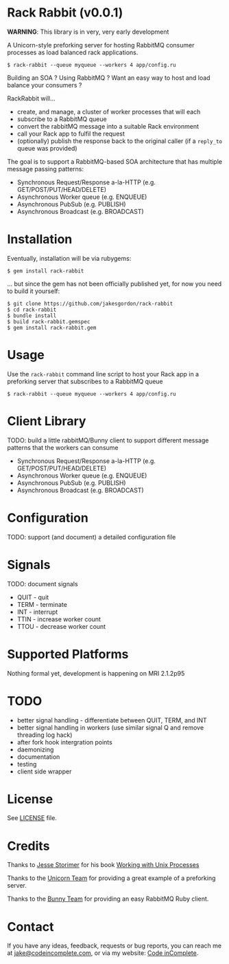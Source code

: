 Rack Rabbit (v0.0.1)
====================

**WARNING**: This library is in very, very early development

A Unicorn-style preforking server for hosting RabbitMQ consumer processes as load balanced rack applications.

    $ rack-rabbit --queue myqueue --workers 4 app/config.ru

Building an SOA ? Using RabbitMQ ? Want an easy way to host and load balance your consumers ?

RackRabbit will...

  * create, and manage, a cluster of worker processes that will each
  * subscribe to a RabbitMQ queue
  * convert the rabbitMQ message into a suitable Rack environment
  * call your Rack app to fulfil the request
  * (optionally) publish the response back to the original caller (if a `reply_to` queue was provided)

The goal is to support a RabbitMQ-based SOA architecture that has multiple message passing patterns:

  * Synchronous Request/Response a-la-HTTP (e.g. GET/POST/PUT/HEAD/DELETE)
  * Asynchronous Worker queue (e.g. ENQUEUE)
  * Asynchronous PubSub (e.g. PUBLISH)
  * Asynchronous Broadcast (e.g. BROADCAST)

Installation
============

Eventually, installation will be via rubygems:

    $ gem install rack-rabbit

... but since the gem has not been officially published yet, for now you need to build it yourself:

    $ git clone https://github.com/jakesgordon/rack-rabbit
    $ cd rack-rabbit
    $ bundle install
    $ build rack-rabbit.gemspec
    $ gem install rack-rabbit.gem

Usage
=====

Use the `rack-rabbit` command line script to host your Rack app in a preforking
server that subscribes to a RabbitMQ queue

    $ rack-rabbit --queue myqueue --workers 4 app/config.ru

Client Library
==============

TODO: build a little rabbitMQ/Bunny client to support different message patterns that the workers can consume

  * Synchronous Request/Response a-la-HTTP (e.g. GET/POST/PUT/HEAD/DELETE)
  * Asynchronous Worker queue (e.g. ENQUEUE)
  * Asynchronous PubSub (e.g. PUBLISH)
  * Asynchronous Broadcast (e.g. BROADCAST)

Configuration
=============

TODO: support (and document) a detailed configuration file

Signals
=======

TODO: document signals

  * QUIT - quit
  * TERM - terminate
  * INT  - interrupt
  * TTIN - increase worker count
  * TTOU - decrease worker count

Supported Platforms
===================

Nothing formal yet, development is happening on MRI 2.1.2p95

TODO
====

 * better signal handling - differentiate between QUIT, TERM, and INT
 * better signal handling in workers (use similar signal Q and remove threading log hack)
 * after fork hook intergration points
 * daemonizing
 * documentation
 * testing
 * client side wrapper

License
=======

See [LICENSE](https://github.com/jakesgordon/rack-rabbit/blob/master/LICENSE) file.

Credits
=======

Thanks to [Jesse Storimer](http://www.jstorimer.com/) for his book
[Working with Unix Processes](http://www.jstorimer.com/products/working-with-unix-processes)

Thanks to the [Unicorn Team](http://unicorn.bogomips.org/) for providing a great
example of a preforking server.

Thanks to the [Bunny Team](http://rubybunny.info/) for providing an easy RabbitMQ Ruby client.

Contact
=======

If you have any ideas, feedback, requests or bug reports, you can reach me at
[jake@codeincomplete.com](mailto:jake@codeincomplete.com), or via
my website: [Code inComplete](http://codeincomplete.com).
